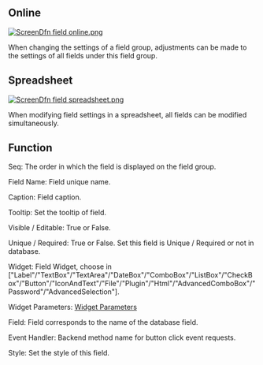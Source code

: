 ## Online

[![ScreenDfn field
online.png](images/ScreenDfn_field_online.png)](images/ScreenDfn_field_online.png)

When changing the settings of a field group, adjustments can be made to the
settings of all fields under this field group.

## Spreadsheet

[![ScreenDfn field
spreadsheet.png](images/ScreenDfn_field_spreadsheet.png)](images/ScreenDfn_field_spreadsheet.png)

When modifying field settings in a spreadsheet, all fields can be modified
simultaneously.

## Function

Seq: The order in which the field is displayed on the field group.

Field Name: Field unique name.

Caption: Field caption.

Tooltip: Set the tooltip of field.

Visible / Editable: True or False.

Unique / Required: True or False. Set this field is Unique / Required or not
in database.

Widget: Field Widget, choose in
["Label"/"TextBox"/"TextArea"/"DateBox"/"ComboBox"/"ListBox"/"CheckBox"/"Button"/"IconAndText"/"File"/"Plugin"/"Html"/"AdvancedComboBox"/"Password"/"AdvancedSelection"].

Widget Parameters: [Widget Parameters](Widget_Parameters.md "Widget
Parameters")

Field: Field corresponds to the name of the database field.

Event Handler: Backend method name for button click event requests.

Style: Set the style of this field.

